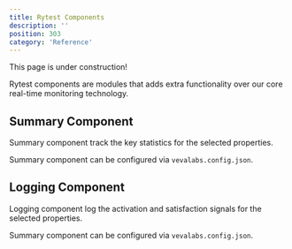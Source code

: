 ```yaml
---
title: Rytest Components
description: ''
position: 303
category: 'Reference'
---
```


<alert type="warning">
This page is under construction!
</alert>

Rytest components are modules that adds extra functionality over our core real-time monitoring technology.  

## Summary Component

Summary component track the key statistics for the selected properties. 

Summary component can be configured via `vevalabs.config.json`.

## Logging Component

Logging component log the activation and satisfaction signals for the selected properties. 

Summary component can be configured via `vevalabs.config.json`.